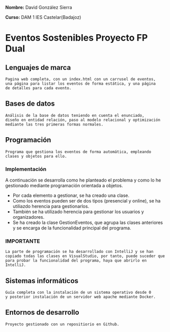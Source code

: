 **Nombre:** David González Sierra 

**Curso:** DAM 1 IES Castelar(Badajoz)

# Eventos Sostenibles Proyecto FP Dual

## Lenguajes de marca

```
Pagina web completa, con un index.html con un carrusel de eventos, 
una página para listar los eventos de forma estática, y una página 
de detalles para cada evento.
```

## Bases de datos

```
Análisis de la base de datos teniendo en cuenta el enunciado,
diseño en entidad relación, paso al modelo relacional y optimización 
mediante las tres primeras formas normales.
```

## Programación
```
Programa que gestiona los eventos de forma automática, empleando
clases y objetos para ello.
```
   ### Implementación
   A continuación se desarrolla como he planteado el problema 
   y como lo he gestionado mediante programación orientada a 
   objetos.

   - Por cada elemento a gestionar, se ha creado una clase.
   - Como los eventos pueden ser de dos tipos (presencial y online),
   se ha utiliazdo herencia para gestionarlos.
   - También se ha utilizado herencia para gestionar los usuarios 
   y organizadores.
   - Se ha creado la clase GestionEventos, que agrupa las clases anteriores 
   y se encarga de la funcionalidad principal del programa.

   ### IMPORTANTE
   ```
   La parte de programación se ha desarrollado con IntelliJ y se han
   copiado todas las clases en VisualStudio, por tanto, puede suceder que
   para probar la funcionalidad del programa, haya que abrirlo en IntelliJ.
   ```

## Sistemas informáticos
```
Guía completa con la instalación de un sistema operativo desde 0 
y posterior instalación de un servidor web apache mediante Docker.
```

## Entornos de desarrollo

```
Proyecto gestionado con un repositiorio en Github.
```